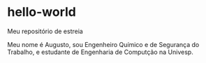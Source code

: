 # hello-world
Meu repositório de estreia

Meu nome é Augusto, sou Engenheiro Químico e de Segurança do Trabalho, e estudante de Engenharia de Computção na Univesp.
